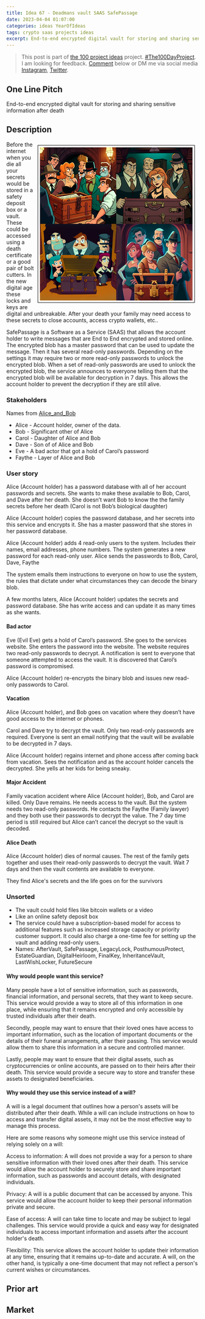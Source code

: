 ```yaml
---
title: Idea 67 - Deadmans vault SAAS SafePassage
date: 2023-04-04 01:07:00
categories: ideas YearOfIdeas
tags: crypto saas projects ideas
excerpt: End-to-end encrypted digital vault for storing and sharing sensitive information after death
---
```


> This post is part of [the 100 project ideas](https://blog.abluestar.com/projects/2023-100-ideas/) project. [#The100DayProject](https://www.the100dayproject.org/). I am looking for feedback. <a href='#utterances-comments'>Comment</a> below or DM me via social media <a href="https://instagram.com/funvill" rel="nofollow noopener noreferrer"><i class="fab fa-fw fa-instagram" aria-hidden="true"></i><span class="label">Instagram</span></a>, <a href="https://twitter.com/funvill" rel="nofollow noopener noreferrer"><i class="fab fa-fw fa-twitter" aria-hidden="true"></i><span class="label">Twitter</span></a>.

## One Line Pitch

End-to-end encrypted digital vault for storing and sharing sensitive information after death

## Description

<img src='\public\uploads\2023\safe-passage.png' alt='Clue murder mystery, cartoon, around a chest lots of locks, weapons, sinister' style="float: right; margin: 10px; max-width: 400px; border: 1px solid black; padding: 5px" >Before the internet when you die all your secrets would be stored in a safety deposit box or a vault. These could be accessed using a death certificate or a good pair of bolt cutters. In the new digital age these locks and keys are digital and unbreakable. After your death your family may need access to these secrets to close accounts, access crypto wallets, etc.. 

SafePassage is a Software as a Service (SAAS) that allows the account holder to write messages that are End to End encrypted and stored online. The encrypted blob has a master password that can be used to update the message. Then it has several read-only passwords. Depending on the settings it may require two or more read-only passwords to unlock the encrypted blob. When a set of read-only passwords are used to unlock the encrypted blob, the service announces to everyone telling them that the encrypted blob will be available for decryption in 7 days. This allows the account holder to prevent the decryption if they are still alive.

### Stakeholders

Names from [Alice_and_Bob](https://en.wikipedia.org/wiki/Alice_and_Bob)

- Alice - Account holder, owner of the data.
- Bob - Significant other of Alice
- Carol - Daughter of Alice and Bob
- Dave - Son of of Alice and Bob
- Eve - A bad actor that got a hold of Carol’s password
- Faythe - Layer of Alice and Bob

### User story

Alice (Account holder) has a password database with all of her account passwords and secrets. She wants to make these available to Bob, Carol, and Dave after her death. She doesn’t want Bob to know the the family secrets before her death (Carol is not Bob’s biological daughter)

Alice (Account holder) copies the password database, and her secrets into this service and encrypts it. She has a master password that she stores in her password database.

Alice (Account holder) adds 4 read-only users to the system. Includes their names, email addresses, phone numbers. The system generates a new password for each read-only user. Alice sends the passwords to Bob, Carol, Dave, Faythe

The system emails them instructions to everyone on how to use the system, the rules that dictate under what circumstances they can decode the binary blob.

A few months laters, Alice (Account holder) updates the secrets and password database. She has write access and can update it as many times as she wants.

#### Bad actor

Eve (Evil Eve) gets a hold of Carol’s password. She goes to the services website. She enters the password into the website. The website requires two read-only passwords to decrypt. A notification is sent to everyone that someone attempted to access the vault. It is discovered that Carol’s password is compromised.

Alice (Account holder) re-encrypts the binary blob and issues new read-only passwords to Carol.

#### Vacation

Alice (Account holder), and Bob goes on vacation where they doesn’t have good access to the internet or phones.

Carol and Dave try to decrypt the vault. Only two read-only passwords are required. Everyone is sent an email notifying that the vault will be available to be decrypted in 7 days.

Alice (Account holder) regains internet and phone access after coming back from vacation. Sees the notification and as the account holder cancels the decrypted. She yells at her kids for being sneaky.

#### Major Accident

Family vacation accident where Alice (Account holder), Bob, and Carol are killed. Only Dave remains. He needs access to the vault. But the system needs two read-only passwords. He contacts the Faythe (Family lawyer) and they both use their passwords to decrypt the value. The 7 day time period is still required but Alice can’t cancel the decrypt so the vault is decoded.

#### Alice Death

Alice (Account holder) dies of normal causes. The rest of the family gets together and uses their read-only passwords to decrypt the vault. Wait 7 days and then the vault contents are available to everyone.

They find Alice's secrets and the life goes on for the survivors

### Unsorted

- The vault could hold files like bitcoin wallets or a video
- Like an online safety deposit box
- The service could have a subscription-based model for access to additional features such as increased storage capacity or priority customer support. It could also charge a one-time fee for setting up the vault and adding read-only users.
- Names: AfterVault, SafePassage, LegacyLock, PosthumousProtect, EstateGuardian, DigitalHeirloom, FinalKey, InheritanceVault, LastWishLocker, FutureSecure

#### Why would people want this service?

Many people have a lot of sensitive information, such as passwords, financial information, and personal secrets, that they want to keep secure. This service would provide a way to store all of this information in one place, while ensuring that it remains encrypted and only accessible by trusted individuals after their death.

Secondly, people may want to ensure that their loved ones have access to important information, such as the location of important documents or the details of their funeral arrangements, after their passing. This service would allow them to share this information in a secure and controlled manner.

Lastly, people may want to ensure that their digital assets, such as cryptocurrencies or online accounts, are passed on to their heirs after their death. This service would provide a secure way to store and transfer these assets to designated beneficiaries.

#### Why would they use this service instead of a will?

A will is a legal document that outlines how a person's assets will be distributed after their death. While a will can include instructions on how to access and transfer digital assets, it may not be the most effective way to manage this process.

Here are some reasons why someone might use this service instead of relying solely on a will:

Access to information: A will does not provide a way for a person to share sensitive information with their loved ones after their death. This service would allow the account holder to securely store and share important information, such as passwords and account details, with designated individuals.

Privacy: A will is a public document that can be accessed by anyone. This service would allow the account holder to keep their personal information private and secure.

Ease of access: A will can take time to locate and may be subject to legal challenges. This service would provide a quick and easy way for designated individuals to access important information and assets after the account holder's death.

Flexibility: This service allows the account holder to update their information at any time, ensuring that it remains up-to-date and accurate. A will, on the other hand, is typically a one-time document that may not reflect a person's current wishes or circumstances.

## Prior art

## Market
